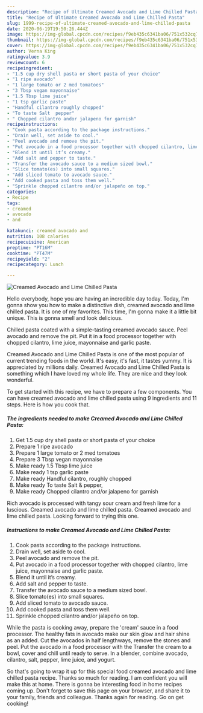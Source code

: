 ```yaml
---
description: "Recipe of Ultimate Creamed Avocado and Lime Chilled Pasta"
title: "Recipe of Ultimate Creamed Avocado and Lime Chilled Pasta"
slug: 1999-recipe-of-ultimate-creamed-avocado-and-lime-chilled-pasta
date: 2020-06-19T19:50:26.444Z
image: https://img-global.cpcdn.com/recipes/f9eb435c6341ba06/751x532cq70/creamed-avocado-and-lime-chilled-pasta-recipe-main-photo.jpg
thumbnail: https://img-global.cpcdn.com/recipes/f9eb435c6341ba06/751x532cq70/creamed-avocado-and-lime-chilled-pasta-recipe-main-photo.jpg
cover: https://img-global.cpcdn.com/recipes/f9eb435c6341ba06/751x532cq70/creamed-avocado-and-lime-chilled-pasta-recipe-main-photo.jpg
author: Verna King
ratingvalue: 3.9
reviewcount: 6
recipeingredient:
- "1.5 cup dry shell pasta or short pasta of your choice"
- "1 ripe avocado"
- "1 large tomato or 2 med tomatoes"
- "3 Tbsp vegan mayonnaise"
- "1.5 Tbsp lime juice"
- "1 tsp garlic paste"
- "Handful cilantro roughly chopped"
- "To taste Salt  pepper"
- " Chopped cilantro andor jalapeno for garnish"
recipeinstructions:
- "Cook pasta according to the package instructions."
- "Drain well, set aside to cool."
- "Peel avocado and remove the pit."
- "Put avocado in a food processor together with chopped cilantro, lime juice, mayonnaise and garlic paste."
- "Blend it until it’s creamy."
- "Add salt and pepper to taste."
- "Transfer the avocado sauce to a medium sized bowl."
- "Slice tomato(es) into small squares."
- "Add sliced tomato to avocado sauce."
- "Add cooked pasta and toss them well."
- "Sprinkle chopped cilantro and/or jalapeño on top."
categories:
- Recipe
tags:
- creamed
- avocado
- and

katakunci: creamed avocado and 
nutrition: 108 calories
recipecuisine: American
preptime: "PT16M"
cooktime: "PT47M"
recipeyield: "2"
recipecategory: Lunch

---
```



![Creamed Avocado and Lime Chilled Pasta](https://img-global.cpcdn.com/recipes/f9eb435c6341ba06/751x532cq70/creamed-avocado-and-lime-chilled-pasta-recipe-main-photo.jpg)

Hello everybody, hope you are having an incredible day today. Today, I'm gonna show you how to make a distinctive dish, creamed avocado and lime chilled pasta. It is one of my favorites. This time, I'm gonna make it a little bit unique. This is gonna smell and look delicious.

Chilled pasta coated with a simple-tasting creamed avocado sauce. Peel avocado and remove the pit. Put it in a food processor together with chopped cilantro, lime juice, mayonnaise and garlic paste.

Creamed Avocado and Lime Chilled Pasta is one of the most popular of current trending foods in the world. It's easy, it's fast, it tastes yummy. It is appreciated by millions daily. Creamed Avocado and Lime Chilled Pasta is something which I have loved my whole life. They are nice and they look wonderful.


To get started with this recipe, we have to prepare a few components. You can have creamed avocado and lime chilled pasta using 9 ingredients and 11 steps. Here is how you cook that.

<!--inarticleads1-->

##### The ingredients needed to make Creamed Avocado and Lime Chilled Pasta:

1. Get 1.5 cup dry shell pasta or short pasta of your choice
1. Prepare 1 ripe avocado
1. Prepare 1 large tomato or 2 med tomatoes
1. Prepare 3 Tbsp vegan mayonnaise
1. Make ready 1.5 Tbsp lime juice
1. Make ready 1 tsp garlic paste
1. Make ready Handful cilantro, roughly chopped
1. Make ready To taste Salt &amp; pepper,
1. Make ready  Chopped cilantro and/or jalapeno for garnish


Rich avocado is processed with tangy sour cream and fresh lime for a luscious. Creamed avocado and lime chilled pasta. Creamed avocado and lime chilled pasta. Looking forward to trying this one. 

<!--inarticleads2-->

##### Instructions to make Creamed Avocado and Lime Chilled Pasta:

1. Cook pasta according to the package instructions.
1. Drain well, set aside to cool.
1. Peel avocado and remove the pit.
1. Put avocado in a food processor together with chopped cilantro, lime juice, mayonnaise and garlic paste.
1. Blend it until it’s creamy.
1. Add salt and pepper to taste.
1. Transfer the avocado sauce to a medium sized bowl.
1. Slice tomato(es) into small squares.
1. Add sliced tomato to avocado sauce.
1. Add cooked pasta and toss them well.
1. Sprinkle chopped cilantro and/or jalapeño on top.


While the pasta is cooking away, prepare the &#39;cream&#39; sauce in a food processor. The healthy fats in avocado make our skin glow and hair shine as an added. Cut the avocados in half lengthways, remove the stones and peel. Put the avocado in a food processor with the Transfer the cream to a bowl, cover and chill until ready to serve. In a blender, combine avocado, cilantro, salt, pepper, lime juice, and yogurt. 

So that's going to wrap it up for this special food creamed avocado and lime chilled pasta recipe. Thanks so much for reading. I am confident you will make this at home. There is gonna be interesting food in home recipes coming up. Don't forget to save this page on your browser, and share it to your family, friends and colleague. Thanks again for reading. Go on get cooking!
